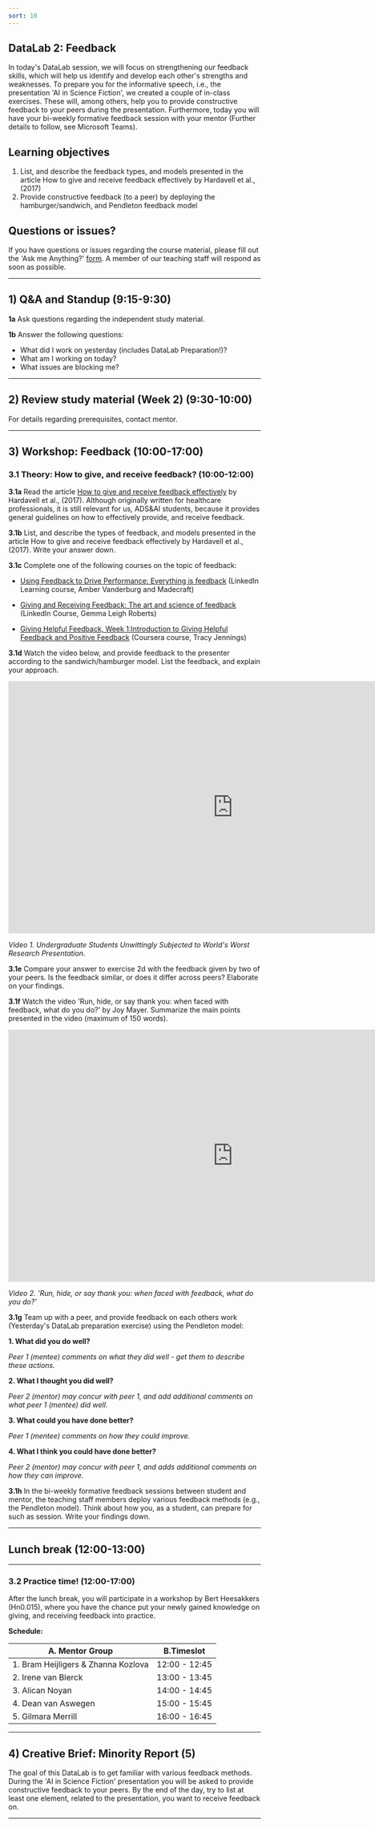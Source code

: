 ```yaml
---
sort: 10
---
```


## DataLab 2: Feedback


In today's DataLab session, we will focus on strengthening our feedback skills, which will help us identify and develop each other's strengths and weaknesses. To prepare you for the informative speech, i.e., the presentation 'AI in Science Fiction', we created a couple of in-class exercises. These will, among others, help you to provide constructive feedback to your peers during the presentation. Furthermore, today you will have your bi-weekly formative feedback session with your mentor (Further details to follow, see Microsoft Teams).

## Learning objectives

1. List, and describe the feedback types, and models presented in the article How to give and receive feedback effectively by Hardavell et al., (2017)
2. Provide constructive feedback (to a peer) by deploying the hamburger/sandwich, and Pendleton feedback model 

## Questions or issues?

If you have questions or issues regarding the course material, please fill out the 'Ask me Anything?' [form](https://adsai.buas.nl/Contact%20Us/AskMeAnything.html). A member of our teaching staff will respond as soon as possible.

***

## 1) Q&A and Standup (9:15-9:30)

__1a__ Ask questions regarding the independent study material.

__1b__ Answer the following questions:

- What did I work on yesterday (includes DataLab Preparation!)?
- What am I working on today?
- What issues are blocking me?

***

## 2) Review study material (Week 2) (9:30-10:00)

For details regarding prerequisites, contact mentor. 

***

## 3) Workshop: Feedback (10:00-17:00)

### 3.1 Theory: How to give, and receive feedback? (10:00-12:00)

__3.1a__ Read the article [How to give and receive feedback effectively](https://breathe.ersjournals.com/content/breathe/13/4/327.full.pdf) by Hardavell et al., (2017). Although originally written for healthcare professionals, it is still relevant for us, ADS&AI students,  because it provides general guidelines on how to effectively provide, and receive feedback.   

__3.1b__ List, and describe the types of feedback, and models presented in the article How to give and receive feedback effectively by Hardavell et al., (2017). Write your answer down. 

__3.1c__ Complete one of the following courses on the topic of feedback: 

- [Using Feedback to Drive Performance: Everything is feedback](https://www.linkedin.com/learning/using-feedback-to-drive-performance/everything-is-feedback?autoplay=true&u=36359204) (LinkedIn Learning course, Amber Vanderburg and Madecraft)

- [Giving and Receiving Feedback: The art and science of feedback](https://www.linkedin.com/learning/giving-and-receiving-feedback/the-art-and-science-of-feedback-2?autoplay=true&u=36359204) (LinkedIn Course, Gemma Leigh Roberts)

- [Giving Helpful Feedback, Week 1:Introduction to Giving Helpful Feedback and Positive Feedback](https://www.coursera.org/learn/feedback#syllabus) (Coursera course, Tracy Jennings)

__3.1d__ Watch the video below, and provide feedback to the presenter according to the sandwich/hamburger model. List the feedback, and explain your approach.

<iframe width="896" height="504" src="https://www.youtube-nocookie.com/embed/nSGqp4-bZQY" title="YouTube video player" frameborder="0" allow="accelerometer; autoplay; clipboard-write; encrypted-media; gyroscope; picture-in-picture" allowfullscreen></iframe>

*Video 1. Undergraduate Students Unwittingly Subjected to World's Worst Research Presentation.*

__3.1e__ Compare your answer to exercise 2d with the feedback given by two of your peers. Is the feedback similar, or does it differ across peers? Elaborate on your findings. 

__3.1f__ Watch the video 'Run, hide, or say thank you: when faced with feedback, what do you do?' by Joy Mayer. Summarize the main points presented in the video (maximum of 150 words). 

<iframe width="896" height="504" src="https://www.youtube-nocookie.com/embed/b0bS4xJiEU8" title="YouTube video player" frameborder="0" allow="accelerometer; autoplay; clipboard-write; encrypted-media; gyroscope; picture-in-picture" allowfullscreen></iframe>

*Video 2. 'Run, hide, or say thank you: when faced with feedback, what do you do?'*

__3.1g__ Team up with a peer, and provide feedback on each others work (Yesterday's DataLab preparation exercise) using the Pendleton model: 

__1. What did you do well?__

*Peer 1 (mentee) comments on what they did well - get them to describe these actions.*

__2. What I thought you did well?__

*Peer 2 (mentor) may concur with peer 1, and add additional comments on what peer 1 (mentee) did well.*

__3. What could you have done better?__

*Peer 1 (mentee) comments on how they could improve.*

__4. What I think you could have done better?__

*Peer 2 (mentor) may concur with peer 1, and adds additional comments on how they can improve.*  

__3.1h__ In the bi-weekly formative feedback sessions between student and mentor, the teaching staff members deploy various feedback methods (e.g., the Pendleton model). Think about how you, as a student, can prepare for such as session. Write your findings down. 

***

## Lunch break (12:00-13:00)

***

### 3.2 Practice time! (12:00-17:00)

After the lunch break, you will participate in a workshop by Bert Heesakkers (Hn0.015), where you have the chance put your newly gained knowledge on giving, and receiving feedback into practice. 

__Schedule:__

| A. Mentor Group |  B.Timeslot |  
|---|---|
| 1.  Bram Heijligers & Zhanna Kozlova  | 12:00 - 12:45 |     
| 2.  Irene van Blerck |  13:00 - 13:45 |        
| 3.  Alican Noyan |  14:00 - 14:45 |     
| 4.  Dean van Aswegen  | 15:00 - 15:45  |     
| 5.  Gilmara Merrill | 16:00 - 16:45  |         

***

## 4) Creative Brief: Minority Report (5)

The goal of this DataLab is to get familiar with various feedback methods. During the 'AI in Science Fiction' presentation you will be asked to provide constructive feedback to your peers. By the end of the day, try to list at least one element, related to the presentation, you want to receive feedback on. 

***